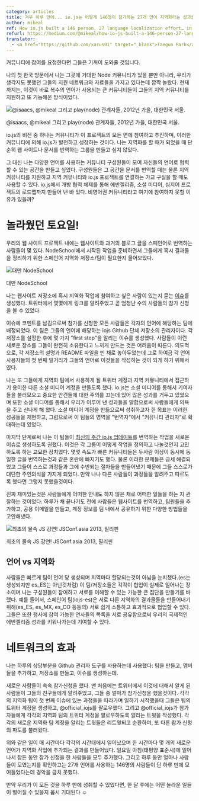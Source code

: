 ```yaml
---
category: articles
title: 겨우 하루 만에... io.js는 어떻게 146명이 참가하는 27개 언어 지역화라는 성과를 냈는가
author: mikeal
ref: How io.js built a 146 person, 27 language localization effort… in one day.
refurl: https://medium.com/@mikeal/how-io-js-built-a-146-person-27-language-localization-effort-in-one-day-65e5b1c49a62
translator:
  - <a href="https://github.com/xarus01" target="_blank">Taegun Park</a>
---
```


커뮤니티에 참여를 요청한다면 그들은 기꺼이 도와줄 것입니다.

나의 첫 한국 방문에서 나는 그곳에 거대한 Node 커뮤니티가 있을 뿐만 아니라, 우리가 생각지도 못했던 그들의 지원 네트워크와 자료들을 가지고 있다는데 깜짝 놀랐다.
현재까지는, 이것이 바로 복수의 언어가 사용되는 큰 커뮤니티들이 그들의 지역 커뮤니티를 지원하고 또 기능해온 방식이었다.

![@isaacs, @mikeal 그리고 play(node) 관계자들, 2012년 가을, 대한민국 서울.](https://d262ilb51hltx0.cloudfront.net/max/676/1*dgwsAsTXAJsvYBOdo1KZaw.png)

@isaacs, @mikeal 그리고 play(node) 관계자들, 2012년 가을, 대한민국 서울.

io.js의 비전 중 하나는 커뮤니티가 이 프로젝트의 모든 면에 참여하고 추진하며, 이러한 커뮤니티에 의해 io.js가 발전하고 성장하는 것이다. 나는 지역화를 할 때가 되었을 때 단순히 웹 사이트나 문서를 번역하는 그룹을 만들고 싶지 않았다.

그 대신 나는 다양한 언어를 사용하는 커뮤니티 구성원들이 모여 자신들의 언어로 협력할 수 있는 공간을 만들고 싶었다. 구성원들은 그 공간을 문서를 번역할 때는 물론 지역 커뮤니티를 지원하고 지역 커뮤니티와 io.js 프로젝트를 연결하는 가교 구실을 할 때도 사용할 수 있다. io.js에서 개방 협력 체제를 통해 에반젤리즘, 소셜 미디어, 심지어 프로젝트의 로드맵까지 만들어 낸 바 있다. 비영어권 커뮤니티라고 여기에 참여하지 못할 이유가 있을까?


# 놀라웠던 토요일!

우리의 웹 사이트 프로젝트 내에는 웹사이트와 과거의 블로그 글을 스페인어로 번역하는 사람들이 몇 있다.
NodeSchool에서 시작된 작업을 준비하면서 그들에게 혹시 결과물을 정리하기 위한 스페인어 지역화 저장소/팀이 필요한지 물어보았다.

![대만 NodeSchool](https://d262ilb51hltx0.cloudfront.net/max/591/1*TBi0lYS4iYoGMQsXvRB4vw.png)

대만 NodeSchool

나는 웹사이트 저장소에 혹시 지역화 작업에 참여하고 싶은 사람이 있는지 묻는 [이슈](https://github.com/nodejs/website/issues/125)를 생성했다. 트위터에서 몇몇에게 링크를 알려주었고 곧 엄청난 수의 사람들의 참가 신청을 볼 수 있었다.

이슈에 코멘트를 남김으로써 참가를 신청한 모든 사람들은 각자의 언어에 해당하는 팀에 배정되었다. 이 팀은 그들의 언어에 해당하는 iojs Github 단체 저장소의 관리자이다. 각 저장소를 설정한 후에 몇 가지 "first step"을 알리는 이슈를 생성했다. 사람들이 이런 새로운 장소를 그들이 완전히 소유한다고 느끼게 만드는 것은 어려움이 따른다. 의도적으로, 각 저장소의 설명과 README 파일을 빈 채로 놓아두었는데 그로 하여금 각 언어 사용자들의 첫 번째 일거리가 그들의 언어로 이것들을 작성하는 것이 되게 하기 위해서였다.

나는 또 그들에게 지역화 팀에서 사용하게 될 트위터 계정과 지역 커뮤니티에서 접근하기 용이한 다른 소셜 미디어 계정을 만들도록 했다. io.js는 소셜 미디어를 통해서 기여자들을 불러모으고 중요한 안건들에 대한 주의를 끄는데 있어 많은 성과를 거두고 있었으며 또한 소셜 미디어를 통해서 우리가 이루어 낸 성과들을 말함으로써 사람들에게 의욕을 주고 신나게 해 왔다. 소셜 미디어 계정을 만듦으로써 성취하고자 한 목표는 이러한 성공들을  재현하고, 그럼으로써 이 팀들의 영역을 "번역자"에서 "커뮤니티 관리자"로 확대하는데 있었다.

마지막 단계로써 나는 이 팀들이 [최신의 주간 io.js 업데이트](https://medium.com/node-js-javascript/io-js-week-of-february-6th-2015-e185388549a4)를 번역하는 작업을 새로운 이슈로 생성하도록 권했다. 이것은 각 그룹이 어떻게 작업을 정의하고 나눌것인지 고민하도록 하는 교묘한 장치였다. 몇몇 속도가 빠른 커뮤니티들은 두사람 이상이 동시에 동일한 글을 번역하는것과 같은  혼란에 빠지기도 했다. 물론 이러한 문제들은 금세 해결되었고 그들이 스스로 과정들과 그에 수반되는 절차들을 만들어냈기 때문에 그들 스스로가 대단한 주인의식을 가지게 되었다. 만약 나나 다른 사람들이 과정들을 알려주고 따르도록 했다면 그렇지 못했을것이다.

진짜 재미있는것은 사람들에게 어떠한 안내도 하지 않은 채로 어떠한 일들을 하는 지 관찰하는 것이었다. 하루가 채 끝나기도 전에 사람들은 웹사이트를 번역하고, 팀원들을 추가하고, 공용 이메일을 만들고, 계정 정보를 팀 내에서 공유하기 위한 다양한 방법들을 고안해냈다.

![최초의 물속 JS 강연! JSConf.asia 2013, 필리핀](https://d262ilb51hltx0.cloudfront.net/max/1400/1*sfXB3BWvgQEmzEEw8Y_sjg.png)

최초의 물속 JS 강연! JSConf.asia 2013, 필리핀


## 언어 vs 지역화

사람들은 빠르게 팀이 언어 당 생성되며 지역마다 할당되는것이 아님을 눈치챘다.(es는 생성되지만 es_ES는 아닌것처럼) 이 팀/저장소들은 각각이 협업이 실제로 일어나는 장소이며 나는 구성원들이 참여하고 서로를 이해할 수 있는 가능한 큰 집단을 만들기를 바랬다. 예를 들어서, 스페인어 팀(iojs-es)은 서로 다른 지역화의 결과물들을 만들어내기 위해(es_ES, es_MX, es_CO 등등의) 서로 쉽게 소통하고 효과적으로 협업할 수 있다. 그들은 또한 행사에 참여 가능한 연사들의 목록을 서로 공유함으로써 우리의 국제적인 에반젤리즘 성과를 키워나가는데 기여할 수 있다.

# 네트워크의 효과

나는 하루의 상당부분을 Github 관리자 도구를 사용하는데 사용했다: 팀을 만들고, 멤버들을 추가하고, 저장소를 만들고, 이슈를 생성하는데.

새로운 사람들이 속속 참가신청을 했다. 맨 처음에는 트위터에서 이것에 대해서 알게 된 사람들이 그들의 친구들에게 알려주었고, 그들 중 얼마가 참가신청을 했을것이다. 각각의 지역화 팀이 첫 번째 이슈에 있는 과정들을 따라가며 일하기 시작했을때 그들은 팀의 트위터 계정을 생성하고, @official_iojs를 팔로우했다. 그리고 @official_iojs가 참가자들에게 각각의 지역화 팀의 트위터 계정을 팔로우하도록 알리는 트윗을 작성했다. 각각의 새로운 지역화 팀 계정을 알리는 트윗들은 리트윗되고 순환하며, 또 다른 참가 신청의 파도를 불러왔다.

위와 같은 일이 매 시간마다 각각의 시간대에서 일어났으며 한 시간마다 몇 개의 새로운 언어가 지역화 작업에 추가되는 결과를 만들어냈다. 일요일 아침(태평양 표준시)에 일어나서 잠든 동안 참가 신청을 한 사람들을 모두 추가했다. 그리고 하루 동안 얼마나 사람들이 모였는지를 확인하고는 27개 언어를 사용하는 146명의 사람들이 단 하루 만에 모여들었다는데 경악을 금치 못했다.

만약 우리가 이 모든 것을 하루 만에 성취할 수 있었다면, 한 달 후에는 어떤 놀라운 일들이 벌어질 수 있을지 몹시 기대된다 ☺
